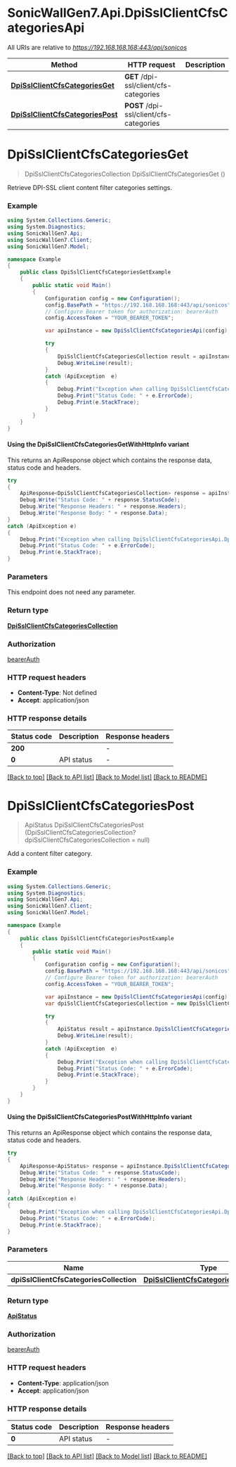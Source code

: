 # SonicWallGen7.Api.DpiSslClientCfsCategoriesApi

All URIs are relative to *https://192.168.168.168:443/api/sonicos*

| Method | HTTP request | Description |
|--------|--------------|-------------|
| [**DpiSslClientCfsCategoriesGet**](DpiSslClientCfsCategoriesApi.md#dpisslclientcfscategoriesget) | **GET** /dpi-ssl/client/cfs-categories |  |
| [**DpiSslClientCfsCategoriesPost**](DpiSslClientCfsCategoriesApi.md#dpisslclientcfscategoriespost) | **POST** /dpi-ssl/client/cfs-categories |  |

<a id="dpisslclientcfscategoriesget"></a>
# **DpiSslClientCfsCategoriesGet**
> DpiSslClientCfsCategoriesCollection DpiSslClientCfsCategoriesGet ()



Retrieve DPI-SSL client content filter categories settings.

### Example
```csharp
using System.Collections.Generic;
using System.Diagnostics;
using SonicWallGen7.Api;
using SonicWallGen7.Client;
using SonicWallGen7.Model;

namespace Example
{
    public class DpiSslClientCfsCategoriesGetExample
    {
        public static void Main()
        {
            Configuration config = new Configuration();
            config.BasePath = "https://192.168.168.168:443/api/sonicos";
            // Configure Bearer token for authorization: bearerAuth
            config.AccessToken = "YOUR_BEARER_TOKEN";

            var apiInstance = new DpiSslClientCfsCategoriesApi(config);

            try
            {
                DpiSslClientCfsCategoriesCollection result = apiInstance.DpiSslClientCfsCategoriesGet();
                Debug.WriteLine(result);
            }
            catch (ApiException  e)
            {
                Debug.Print("Exception when calling DpiSslClientCfsCategoriesApi.DpiSslClientCfsCategoriesGet: " + e.Message);
                Debug.Print("Status Code: " + e.ErrorCode);
                Debug.Print(e.StackTrace);
            }
        }
    }
}
```

#### Using the DpiSslClientCfsCategoriesGetWithHttpInfo variant
This returns an ApiResponse object which contains the response data, status code and headers.

```csharp
try
{
    ApiResponse<DpiSslClientCfsCategoriesCollection> response = apiInstance.DpiSslClientCfsCategoriesGetWithHttpInfo();
    Debug.Write("Status Code: " + response.StatusCode);
    Debug.Write("Response Headers: " + response.Headers);
    Debug.Write("Response Body: " + response.Data);
}
catch (ApiException e)
{
    Debug.Print("Exception when calling DpiSslClientCfsCategoriesApi.DpiSslClientCfsCategoriesGetWithHttpInfo: " + e.Message);
    Debug.Print("Status Code: " + e.ErrorCode);
    Debug.Print(e.StackTrace);
}
```

### Parameters
This endpoint does not need any parameter.
### Return type

[**DpiSslClientCfsCategoriesCollection**](DpiSslClientCfsCategoriesCollection.md)

### Authorization

[bearerAuth](../README.md#bearerAuth)

### HTTP request headers

 - **Content-Type**: Not defined
 - **Accept**: application/json


### HTTP response details
| Status code | Description | Response headers |
|-------------|-------------|------------------|
| **200** |  |  -  |
| **0** | API status |  -  |

[[Back to top]](#) [[Back to API list]](../README.md#documentation-for-api-endpoints) [[Back to Model list]](../README.md#documentation-for-models) [[Back to README]](../README.md)

<a id="dpisslclientcfscategoriespost"></a>
# **DpiSslClientCfsCategoriesPost**
> ApiStatus DpiSslClientCfsCategoriesPost (DpiSslClientCfsCategoriesCollection? dpiSslClientCfsCategoriesCollection = null)



Add a content filter category.

### Example
```csharp
using System.Collections.Generic;
using System.Diagnostics;
using SonicWallGen7.Api;
using SonicWallGen7.Client;
using SonicWallGen7.Model;

namespace Example
{
    public class DpiSslClientCfsCategoriesPostExample
    {
        public static void Main()
        {
            Configuration config = new Configuration();
            config.BasePath = "https://192.168.168.168:443/api/sonicos";
            // Configure Bearer token for authorization: bearerAuth
            config.AccessToken = "YOUR_BEARER_TOKEN";

            var apiInstance = new DpiSslClientCfsCategoriesApi(config);
            var dpiSslClientCfsCategoriesCollection = new DpiSslClientCfsCategoriesCollection?(); // DpiSslClientCfsCategoriesCollection? |  (optional) 

            try
            {
                ApiStatus result = apiInstance.DpiSslClientCfsCategoriesPost(dpiSslClientCfsCategoriesCollection);
                Debug.WriteLine(result);
            }
            catch (ApiException  e)
            {
                Debug.Print("Exception when calling DpiSslClientCfsCategoriesApi.DpiSslClientCfsCategoriesPost: " + e.Message);
                Debug.Print("Status Code: " + e.ErrorCode);
                Debug.Print(e.StackTrace);
            }
        }
    }
}
```

#### Using the DpiSslClientCfsCategoriesPostWithHttpInfo variant
This returns an ApiResponse object which contains the response data, status code and headers.

```csharp
try
{
    ApiResponse<ApiStatus> response = apiInstance.DpiSslClientCfsCategoriesPostWithHttpInfo(dpiSslClientCfsCategoriesCollection);
    Debug.Write("Status Code: " + response.StatusCode);
    Debug.Write("Response Headers: " + response.Headers);
    Debug.Write("Response Body: " + response.Data);
}
catch (ApiException e)
{
    Debug.Print("Exception when calling DpiSslClientCfsCategoriesApi.DpiSslClientCfsCategoriesPostWithHttpInfo: " + e.Message);
    Debug.Print("Status Code: " + e.ErrorCode);
    Debug.Print(e.StackTrace);
}
```

### Parameters

| Name | Type | Description | Notes |
|------|------|-------------|-------|
| **dpiSslClientCfsCategoriesCollection** | [**DpiSslClientCfsCategoriesCollection?**](DpiSslClientCfsCategoriesCollection?.md) |  | [optional]  |

### Return type

[**ApiStatus**](ApiStatus.md)

### Authorization

[bearerAuth](../README.md#bearerAuth)

### HTTP request headers

 - **Content-Type**: application/json
 - **Accept**: application/json


### HTTP response details
| Status code | Description | Response headers |
|-------------|-------------|------------------|
| **0** | API status |  -  |

[[Back to top]](#) [[Back to API list]](../README.md#documentation-for-api-endpoints) [[Back to Model list]](../README.md#documentation-for-models) [[Back to README]](../README.md)

